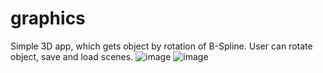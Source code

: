 # graphics
Simple 3D app, which gets object by rotation of B-Spline. User can rotate object, save and load scenes.
![image](https://user-images.githubusercontent.com/71901824/176413307-ccbc865e-9608-40bf-9144-a5afafb7366c.png)
![image](https://user-images.githubusercontent.com/71901824/176413440-02735f06-6d53-4c74-bbf6-ed81a68baec8.png)
